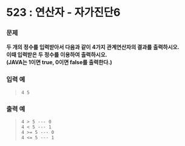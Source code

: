 # 523 : 연산자 - 자가진단6

### 문제
**두 개의 정수를 입력받아서 다음과 같이 4가지 관계연산자의 결과를 출력하시오.  
이때 입력받은 두 정수를 이용하여 출력하시오.  
(JAVA는 1이면 true, 0이면 false를 출력한다.)**

### 입력 예
>     4 5

### 출력 예
>     4 > 5 --- 0
>     4 < 5 --- 1
>     4 >= 5 --- 0
>     4 <= 5 --- 1
